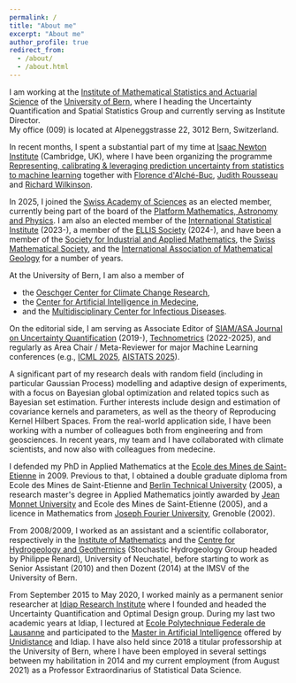 ```yaml
---
permalink: /
title: "About me"
excerpt: "About me"
author_profile: true
redirect_from: 
  - /about/
  - /about.html
---
```


I am working at the [Institute of Mathematical Statistics and Actuarial Science](http://www.imsv.unibe.ch/index_eng.html) 
of the [University of Bern](http://www.unibe.ch), where I heading the Uncertainty Quantification and Spatial Statistics Group and currently serving as Institute Director.  
My office (009) is located at Alpeneggstrasse 22, 3012 Bern, Switzerland. 

In recent months, I spent a substantial part of my time at [Isaac Newton Institute](https://www.newton.ac.uk/) (Cambridge, UK), 
where I have been organizing the programme [Representing, calibrating & leveraging prediction uncertainty from statistics to machine learning](https://www.newton.ac.uk/event/rcl/)
together with [Florence d'Alché-Buc](https://www.telecom-paris.fr/florence-dalche-buc), [Judith Rousseau](https://www.stats.ox.ac.uk/~rousseau/) 
and [Richard Wilkinson](https://rich-d-wilkinson.github.io/). 

In 2025, I joined the [Swiss Academy of Sciences](https://scnat.ch/en) as an elected member, currently being part of the board of the [Platform Mathematics, Astronomy and Physics](https://map.scnat.ch/en). 
I am also an elected member of the [International Statistical Institute](https://isi-web.org/) (2023-), a member of the [ELLIS Society](https://ellis.eu/) (2024-), and have been a member of the 
[Society for Industrial and Applied Mathematics](https://www.siam.org/), the [Swiss Mathematical Society](https://www.math.ch/), and the [International Association of Mathematical Geology](https://iamg.org/) for a number of years. 


At the University of Bern, I am also a member of  
* the [Oeschger Center for Climate Change Research](http://www.oeschger.unibe.ch/),
* the [Center for Artificial Intelligence in Medecine](https://www.caim.unibe.ch/),
* and the [Multidisciplinary Center for Infectious Diseases](https://www.mcid.unibe.ch/).


On the editorial side, 
I am serving as Associate Editor of [SIAM/ASA Journal on Uncertainty Quantification](https://www.siam.org/Publications/Journals/SIAM-ASA-Journal-on-Uncertainty-Quantification-JUQ) (2019-),
[Technometrics](https://www.tandfonline.com/journals/utch20") (2022-2025), and regularly as Area Chair / Meta-Reviewer for major Machine Learning conferences (e.g., [ICML 2025](https://icml.cc/Conferences/2025), [AISTATS 2025](http://aistats.org/aistats2025/)). 

A significant part of my research deals with random field (including in particular Gaussian Process) modelling and adaptive design 
of experiments, with a focus on Bayesian global optimization and related topics such as Bayesian set estimation. Further interests include design and estimation of covariance kernels and parameters,  as well as the theory of Reproducing Kernel Hilbert Spaces. 
From the real-world application side, I have been working with a number of colleagues both from engineering 
and from geosciences. In recent years, my team and I have collaborated with climate scientists, 
and now also with colleagues from medecine.     
 
I defended my PhD in Applied Mathematics at the [Ecole des Mines de Saint-Etienne](http://www.mines-stetienne.fr/en/) in 2009. 
Previous to that, I obtained a double graduate diploma from Ecole des Mines de Saint-Etienne and [Berlin Technical University](http://www.tu-berlin.de/menue/home/) (2005), a research master's degree in Applied Mathematics jointly awarded by [Jean Monnet University](https://www.univ-st-etienne.fr/fr/index.html) and Ecole des Mines de Saint-Etienne (2005), and a licence in Mathematics from [Joseph Fourier University](https://en.wikipedia.org/wiki/Joseph_Fourier_University), Grenoble (2002).
 
From 2008/2009, I worked as an assistant and a scientific collaborator, respectively in the [Institute of Mathematics](https://www.unine.ch/math/home.html) and the [Centre for Hydrogeology and Geothermics](https://www.unine.ch/chyn) (Stochastic Hydrogeology Group headed by Philippe Renard), University of Neuchatel, before starting to work as Senior Assistant (2010) and then Dozent (2014) at the IMSV of the University of Bern.  

From September 2015 to May 2020, I worked mainly as a permanent senior researcher at [Idiap Research Institute](http://www.idiap.ch) where I founded and headed the Uncertainty Quantification and Optimal Design group. During my last two academic years at Idiap, I lectured at [Ecole Polytechnique Federale de Lausanne](https://www.epfl.ch/en/) 
and participated to the [Master in Artificial Intelligence](https://master-ai.ch/) offered by [Unidistance](https://distanceuniversity.ch/artificial-intelligence/master/) and Idiap. I have also held since 2018 a titular professorship at the University of Bern, where 
I have been employed in several settings between my habilitation in 2014 and my current employment (from August 2021) as a Professor Extraordinarius of Statistical Data Science. 
